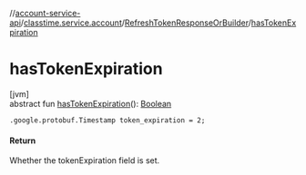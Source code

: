 //[account-service-api](../../../index.md)/[classtime.service.account](../index.md)/[RefreshTokenResponseOrBuilder](index.md)/[hasTokenExpiration](has-token-expiration.md)

# hasTokenExpiration

[jvm]\
abstract fun [hasTokenExpiration](has-token-expiration.md)(): [Boolean](https://kotlinlang.org/api/latest/jvm/stdlib/kotlin/-boolean/index.html)

`.google.protobuf.Timestamp token_expiration = 2;`

#### Return

Whether the tokenExpiration field is set.
